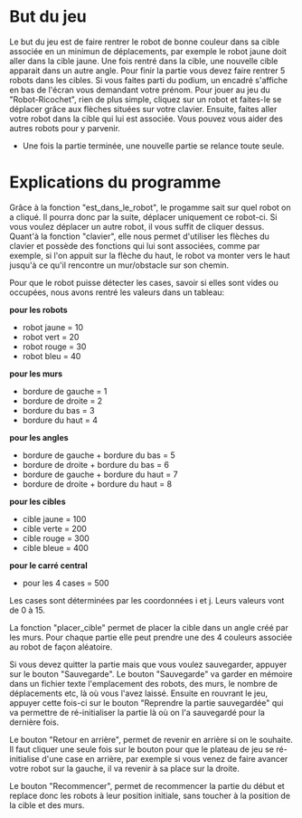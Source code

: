 # But du jeu
Le but du jeu est de faire rentrer le robot de bonne couleur dans sa cible associée en un minimun de déplacements, par exemple le robot jaune doit aller dans la cible jaune. Une fois rentré dans la cible, une nouvelle cible apparait dans un autre angle. Pour finir la partie vous devez faire rentrer 5 robots dans les cibles. Si vous faites parti du podium, un encadré s'affiche en bas de l'écran vous demandant votre prénom.
Pour jouer au jeu du "Robot-Ricochet", rien de plus simple, cliquez sur un robot et faites-le se déplacer grâce aux flèches situées sur votre clavier. Ensuite, faites aller votre robot dans la cible qui lui est associée. Vous pouvez vous aider des autres robots pour y parvenir.

* Une fois la partie terminée, une nouvelle partie se relance toute seule.

# Explications du programme
Grâce à la fonction "est_dans_le_robot", le progamme sait sur quel robot on a cliqué. Il pourra donc par la suite, déplacer uniquement ce robot-ci. Si vous voulez déplacer un autre robot, il vous suffit de cliquer dessus.
Quant'à la fonction "clavier", elle nous permet d'utiliser les flèches du clavier et possède des fonctions qui lui sont associées, comme par exemple, si l'on appuit sur la flèche du haut, le robot va monter vers le haut jusqu'à ce qu'il rencontre un mur/obstacle sur son chemin.

Pour que le robot puisse détecter les cases, savoir si elles sont vides ou occupées, nous avons rentré les valeurs dans un tableau:

**pour les robots**
- robot jaune = 10
- robot vert = 20
- robot rouge = 30
- robot bleu = 40

**pour les murs**
- bordure de gauche = 1
- bordure de droite = 2
- bordure du bas = 3
- bordure du haut = 4

**pour les angles**
- bordure de gauche + bordure du bas = 5
- bordure de droite + bordure du bas = 6
- bordure de gauche + bordure du haut = 7
- bordure de droite + bordure du haut = 8

**pour les cibles**
- cible jaune = 100
- cible verte = 200
- cible rouge = 300
- cible bleue = 400

**pour le carré central**
- pour les 4 cases = 500

Les cases sont déterminées par les coordonnées i et j. Leurs valeurs vont de 0 à 15.

La fonction "placer_cible" permet de placer la cible dans un angle créé par les murs. Pour chaque partie elle peut prendre une des 4 couleurs associée au robot de façon aléatoire.

Si vous devez quitter la partie mais que vous voulez sauvegarder, appuyer sur le bouton "Sauvegarde". Le bouton "Sauvegarde" va garder en mémoire dans un fichier texte l'emplacement des robots, des murs, le nombre de déplacements etc, là où vous l'avez laissé. Ensuite en rouvrant le jeu, appuyer cette fois-ci sur le bouton "Reprendre la partie sauvegardée" qui va permettre de ré-initialiser la partie là où on l'a sauvegardé pour la dernière fois.

Le bouton "Retour en arrière", permet de revenir en arrière si on le souhaite. Il faut cliquer une seule fois sur le bouton pour que le plateau de jeu se ré-initialise d'une case en arrière, par exemple si vous venez de faire avancer votre robot sur la gauche, il va revenir à sa place sur la droite.

Le bouton "Recommencer", permet de recommencer la partie du début et replace donc les robots à leur position initiale, sans toucher à la position de la cible et des murs.